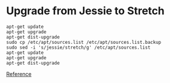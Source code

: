 # Upgrade from Jessie to Stretch

```
apt-get update
apt-get upgrade
apt-get dist-upgrade
sudo cp /etc/apt/sources.list /etc/apt/sources.list.backup
sudo sed -i 's/jessie/stretch/g' /etc/apt/sources.list
apt-get update
apt-get upgrade
apt-get dist-upgrade
```

[Reference](https://linuxconfig.org/raspbian-gnu-linux-upgrade-from-jessie-to-raspbian-stretch-9)
